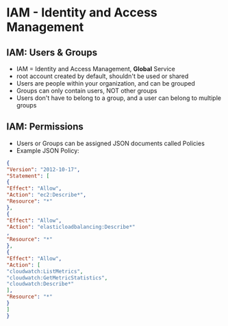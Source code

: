 # IAM - Identity and Access Management

## IAM: Users & Groups
* IAM = Identity and Access Management, __Global__ Service
* root account created by default, shouldn't be used or shared
* Users are people within your organization, and can be grouped
* Groups can only contain users, NOT other groups
* Users don't have to belong to a group, and a user can belong to multiple groups

## IAM: Permissions
* Users or Groups can be assigned JSON documents called Policies
* Example JSON Policy:
```json
{
"Version": "2012-10-17",
"Statement": [
{
"Effect": "Allow",
"Action": "ec2:Describe*",
"Resource": "*"
},
{
"Effect": "Allow",
"Action": "elasticloadbalancing:Describe*"
,
"Resource": "*"
},
{
"Effect": "Allow",
"Action": [
"cloudwatch:ListMetrics",
"cloudwatch:GetMetricStatistics",
"cloudwatch:Describe*"
],
"Resource": "*"
}
]
}
```